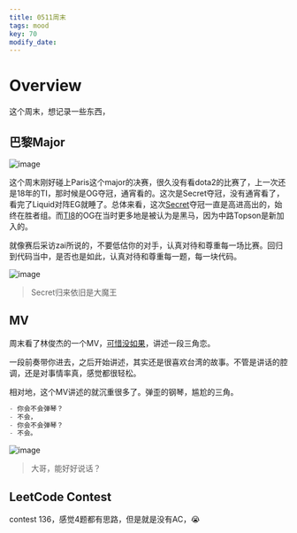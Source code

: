```yaml
---
title: 0511周末
tags: mood
key: 70
modify_date:
---
```


# Overview
这个周末，想记录一些东西，

## 巴黎Major
![image](https://user-images.githubusercontent.com/8369671/58455754-048c0800-8155-11e9-9a61-e6094a2abf25.png)

这个周末刚好碰上Paris这个major的决赛，很久没有看dota2的比赛了，上一次还是18年的TI，那时候是OG夺冠，通宵看的。这次是Secret夺冠，没有通宵看了，看完了Liquid对阵EG就睡了。总体来看，这次[Secret](https://www.mdldisneylandparismajor.com/tournament)夺冠一直是高进高出的，始终在胜者组。而[TI8](https://liquipedia.net/dota2/The_International/2018/Main_Event)的OG在当时更多地是被认为是黑马，因为中路Topson是新加入的。

就像赛后采访zai所说的，不要低估你的对手，认真对待和尊重每一场比赛。回归到代码当中，是否也是如此，认真对待和尊重每一题，每一块代码。

![image](https://user-images.githubusercontent.com/8369671/58455761-081f8f00-8155-11e9-96ec-65920bdbc211.png)
> Secret归来依旧是大魔王

## MV
周末看了林俊杰的一个MV，[可惜没如果](https://www.youtube.com/watch?v=vsBf_0gDxSM)，讲述一段三角恋。

一段前奏带你进去，之后开始讲述，其实还是很喜欢台湾的故事。不管是讲话的腔调，还是对事情率真，感觉都很轻松。

相对地，这个MV讲述的就沉重很多了。弹歪的钢琴，尴尬的三角。

```scala
- 你会不会弹琴？
- 不会，
- 你会不会弹琴？
- 不会。
```

![image](https://user-images.githubusercontent.com/8369671/58455762-0a81e900-8155-11e9-82c7-b888af8dbf11.png)
> 大哥，能好好说话？

## LeetCode Contest
contest 136，感觉4题都有思路，但是就是没有AC，:sob:
